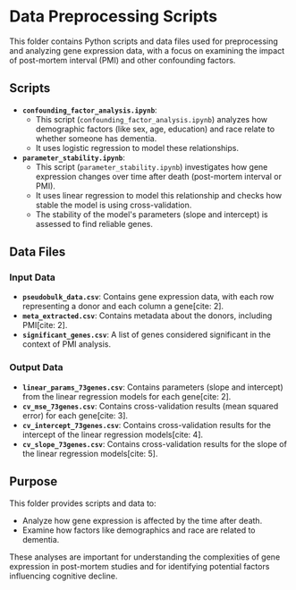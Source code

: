 # Data Preprocessing Scripts

This folder contains Python scripts and data files used for preprocessing and analyzing gene expression data, with a focus on examining the impact of post-mortem interval (PMI) and other confounding factors.

## Scripts
* **`confounding_factor_analysis.ipynb`**:
    * This script (`confounding_factor_analysis.ipynb`) analyzes how demographic factors (like sex, age, education) and race relate to whether someone has dementia.
    * It uses logistic regression to model these relationships.
* **`parameter_stability.ipynb`**:
    * This script (`parameter_stability.ipynb`) investigates how gene expression changes over time after death (post-mortem interval or PMI).
    * It uses linear regression to model this relationship and checks how stable the model is using cross-validation.
    * The stability of the model's parameters (slope and intercept) is assessed to find reliable genes.



## Data Files

### Input Data

* **`pseudobulk_data.csv`**: Contains gene expression data, with each row representing a donor and each column a gene[cite: 2].
* **`meta_extracted.csv`**: Contains metadata about the donors, including PMI[cite: 2].
* **`significant_genes.csv`**: A list of genes considered significant in the context of PMI analysis.

### Output Data

* **`linear_params_73genes.csv`**: Contains parameters (slope and intercept) from the linear regression models for each gene[cite: 2].
* **`cv_mse_73genes.csv`**: Contains cross-validation results (mean squared error) for each gene[cite: 3].
* **`cv_intercept_73genes.csv`**: Contains cross-validation results for the intercept of the linear regression models[cite: 4].
* **`cv_slope_73genes.csv`**: Contains cross-validation results for the slope of the linear regression models[cite: 5].

## Purpose

This folder provides scripts and data to:

* Analyze how gene expression is affected by the time after death.
* Examine how factors like demographics and race are related to dementia.

These analyses are important for understanding the complexities of gene expression in post-mortem studies and for identifying potential factors influencing cognitive decline.
